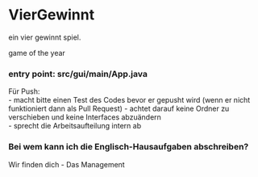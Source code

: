 # VierGewinnt

ein vier gewinnt spiel.

game of the year

### entry point: src/gui/main/App.java

Für Push:  
    - macht bitte einen Test des Codes bevor er gepusht wird (wenn er nicht funktioniert dann als Pull Request)
    - achtet darauf keine Ordner zu verschieben und keine Interfaces abzuändern  
    - sprecht die Arbeitsaufteilung intern ab  

### Bei wem kann ich die Englisch-Hausaufgaben abschreiben?
Wir finden dich - Das Management
